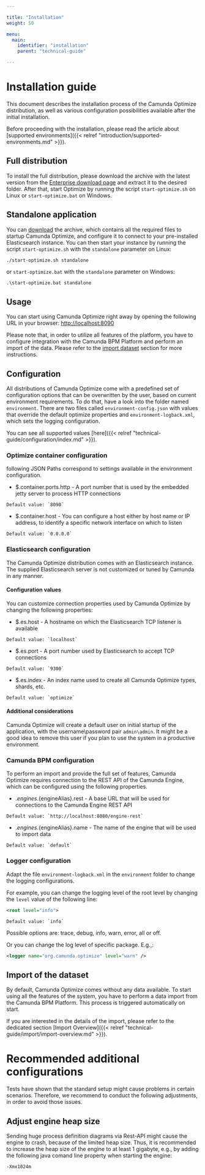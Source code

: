 ```yaml
---

title: "Installation"
weight: 50

menu:
  main:
    identifier: "installation"
    parent: "technical-guide"

---
```


# Installation guide

This document describes the installation process of the Camunda Optimize distribution, as well as various configuration possibilities available after the initial installation.

Before proceeding with the installation, please read the article about [supported environments]({{< relref "introduction/supported-environments.md" >}}).

## Full distribution

To install the full distribution, please download the archive with the latest version from the [Enterprise download page](https://docs.camunda.org/enterprise/download/#camunda-optimize) and extract it to the desired folder. After that, start Optimize by running the script `start-optimize.sh` on Linux or `start-optimize.bat` on Windows.

## Standalone application

You can [download](https://docs.camunda.org/enterprise/download/#camunda-optimize) the archive, which contains all the required files to startup Camunda Optimize, and configure it to connect to your pre-installed Elasticsearch instance. You can then start your instance by running the script `start-optimize.sh` with the `standalone` parameter on Linux:
```bash
./start-optimize.sh standalone
```
or `start-optimize.bat` with the `standalone` parameter on Windows:
```batch
.\start-optimize.bat standalone
```

## Usage

You can start using Camunda Optimize right away by opening the following URL in your browser: [http://localhost:8090](http://localhost:8090)

Please note that, in order to utilize all features of the platform, you have to configure integration with the Camunda BPM Platform and perform an import of the data. Please refer to the [import dataset](#import-of-the-dataset) section for more instructions.

## Configuration

All distributions of Camunda Optimize come with a predefined set of configuration options that can be overwritten by the user, based on current environment requirements. To do that, have a look into the folder named `environment`. There are two files called `environment-config.json` with values that override the default optimize properties and `environment-logback.xml`, which sets the logging configuration.

You can see all supported values [here]({{< relref "technical-guide/configuration/index.md" >}}).

### Optimize container configuration

following JSON Paths correspond to settings available in the environment configuration.

* $.container.ports.http - A port number that is used by the embedded jetty server to process HTTP connections
```
Default value: `8090`
```

* $.container.host - You can configure a host either by host name or IP address, to identify a specific network interface on which to listen
```
Default value: `0.0.0.0`
```

### Elasticsearch configuration

The Camunda Optimize distribution comes with an Elasticsearch instance. The supplied Elasticsearch server is not customized or tuned by Camunda in any manner.

#### Configuration values

You can customize connection properties used by Camunda Optimize by changing the following properties:

* $.es.host - A hostname on which the Elasticsearch TCP listener is available
```
Default value: `localhost`
```

* $.es.port - A port number used by Elasticsearch to accept TCP connections
```
Default value: `9300`
```

* $.es.index - An index name used to create all Camunda Optimize types, shards, etc.
```
Default value: `optimize`
```

#### Additional considerations

Camunda Optimize will create a default user on initial startup of the application, with the username\password pair `admin\admin`. It might be a good idea to remove this user if you plan to use the system in a productive environment.

### Camunda BPM configuration

To perform an import and provide the full set of features, Camunda Optimize requires connection to the REST API of the Camunda Engine, which can be configured using the following properties.

* $.engines.${engineAlias}.rest - A base URL that will be used for connections to the Camunda Engine REST API
```
Default value: `http://localhost:8080/engine-rest`
```

* $.engines.${engineAlias}.name - The name of the engine that will be used to import data
```
Default value: `default`
```

### Logger configuration

Adapt the file `environment-logback.xml` in the `environment` folder to change the logging configurations.

For example, you can change the logging level of the root level by changing the `level` value of the following line:
```xml
<root level="info">
```
```
Default value: `info`
```

Possible options are: trace, debug, info, warn, error, all or off.

Or you can change the log level of specific package. E.g.,:
```xml
<logger name="org.camunda.optimize" level="warn" />
```

## Import of the dataset

By default, Camunda Optimize comes without any data available. To start using all the features of the system, you have to perform a data import from the Camunda BPM Platform. This process is triggered automatically on start.

If you are interested in the details of the import, please refer to the dedicated section [Import Overview]({{< relref "technical-guide/import/import-overview.md" >}}).

# Recommended additional configurations

Tests have shown that the standard setup might cause problems in certain scenarios. Therefore, we recommend to conduct the following adjustments, in order to avoid those issues.

## Adjust engine heap size

Sending huge process definition diagrams via Rest-API might cause the engine to crash, because of the limited heap size. Thus, it is recommended to increase the heap size of the engine to at least 1 gigabyte, e.g., by adding the following java comand line property when starting the engine:
```bash
-Xmx1024m
```
